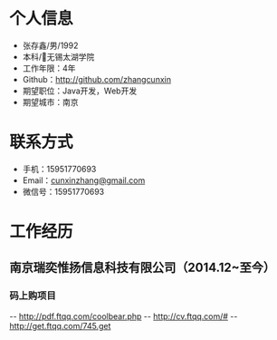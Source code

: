 # 个人信息

 - 张存鑫/男/1992
 - 本科/无锡太湖学院 
 - 工作年限：4年
 - Github：http://github.com/zhangcunxin
 - 期望职位：Java开发，Web开发
 - 期望城市：南京
  
# 联系方式
- 手机：15951770693
- Email：cunxinzhang@gmail.com
- 微信号：15951770693

# 工作经历

## 南京瑞奕惟扬信息科技有限公司（2014.12~至今）

### 码上购项目

-- http://pdf.ftqq.com/coolbear.php
-- http://cv.ftqq.com/#
-- http://get.ftqq.com/745.get